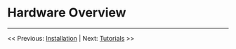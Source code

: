 # Hardware Overview

___

<< Previous: [Installation](./2-installation.md) |
Next: [Tutorials](../tutorials/1-tutorial-introduction.md) >>
